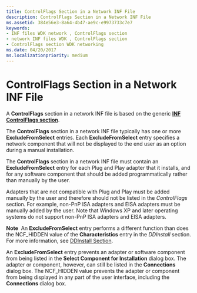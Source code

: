 ```yaml
---
title: ControlFlags Section in a Network INF File
description: ControlFlags Section in a Network INF File
ms.assetid: 384e56e3-8a64-4b47-ae9c-e9973733c7e7
keywords:
- INF files WDK network , ControlFlags section
- network INF files WDK , ControlFlags section
- ControlFlags section WDK networking
ms.date: 04/20/2017
ms.localizationpriority: medium
---
```


# ControlFlags Section in a Network INF File





A **ControlFlags** section in a network INF file is based on the generic [**INF ControlFlags section**](../install/inf-controlflags-section.md).

The **ControlFlags** section in a network INF file typically has one or more **ExcludeFromSelect** entries. Each **ExcludeFromSelect** entry specifies a network component that will not be displayed to the end user as an option during a manual installation.

The **ControlFlags** section in a network INF file must contain an **ExcludeFromSelect** entry for each Plug and Play adapter that it installs, and for any software component that should be added programmatically rather than manually by the user.

Adapters that are not compatible with Plug and Play must be added manually by the user and therefore should not be listed in the *ControlFlags* section. For example, non-PnP ISA adapters and EISA adapters must be manually added by the user. Note that Windows XP and later operating systems do not support non-PnP ISA adapters and EISA adapters.

**Note**  An **ExcludeFromSelect** entry performs a different function than does the NCF\_HIDDEN value of the **Characteristics** entry in the *DDInstall* section. For more information, see [DDInstall Section](ddinstall-section-in-a-network-inf-file.md).

 

An **ExcludeFromSelect** entry prevents an adapter or software component from being listed in the **Select Component for Installation** dialog box. The adapter or component, however, can still be listed in the **Connections** dialog box. The NCF\_HIDDEN value prevents the adapter or component from being displayed in any part of the user interface, including the **Connections** dialog box.

 

